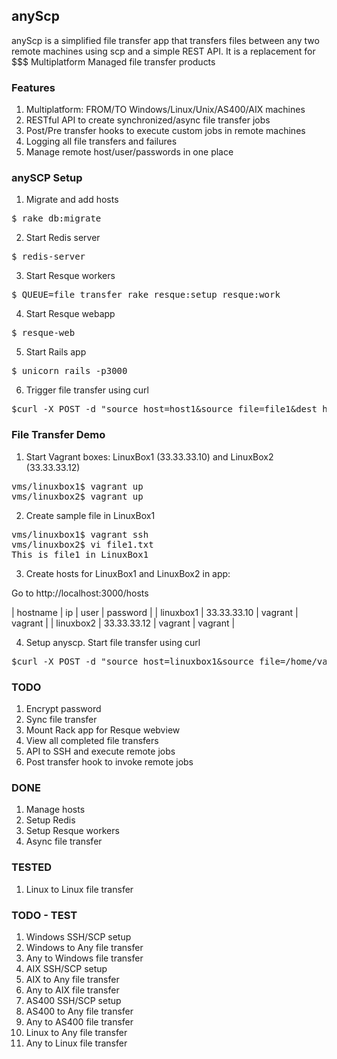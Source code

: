 ## anyScp

anyScp is a simplified file transfer app that transfers files between any two remote machines using scp and a simple REST API.
It is a replacement for $$$ Multiplatform Managed file transfer products 

### Features

1. Multiplatform: FROM/TO Windows/Linux/Unix/AS400/AIX machines
1. RESTful API to create synchronized/async file transfer jobs
1. Post/Pre transfer hooks to execute custom jobs in remote machines
1. Logging all file transfers and failures
1. Manage remote host/user/passwords in one place

### anySCP Setup

1. Migrate and add hosts

<pre>$ rake db:migrate</pre>

2. Start Redis server

<pre>$ redis-server</pre>

3. Start Resque workers

<pre>$ QUEUE=file_transfer rake resque:setup resque:work</pre>
	
4. Start Resque webapp

<pre>$ resque-web</pre>

5. Start Rails app

<pre>$ unicorn_rails -p3000</pre>

6. Trigger file transfer using curl

<pre>$curl -X POST -d "source_host=host1&source_file=file1&dest_host=host2&dest_file=file2" http://localhost:3000/file_transfers.json </pre>

### File Transfer Demo

1. Start Vagrant boxes: LinuxBox1 (33.33.33.10) and LinuxBox2 (33.33.33.12)

<pre>
vms/linuxbox1$ vagrant up
vms/linuxbox2$ vagrant up
</pre>

2. Create sample file in LinuxBox1

<pre>
vms/linuxbox1$ vagrant ssh
vms/linuxbox2$ vi file1.txt
This is file1 in LinuxBox1
</pre>

3. Create hosts for LinuxBox1 and LinuxBox2 in app:

Go to http://localhost:3000/hosts

| hostname  | ip          | user    | password |
| linuxbox1 | 33.33.33.10 | vagrant | vagrant  |
| linuxbox2 | 33.33.33.12 | vagrant | vagrant  |

4. Setup anyscp. Start file transfer using curl

<pre>$curl -X POST -d "source_host=linuxbox1&source_file=/home/vagrant/data/file1.txt&dest_host=linuxbox2&dest_file=/home/vagrant/data/file2.txt" http://localhost:3000/file_transfers.json </pre>

### TODO

1. Encrypt password
1. Sync file transfer
1. Mount Rack app for Resque webview
1. View all completed file transfers
1. API to SSH and execute remote jobs
1. Post transfer hook to invoke remote jobs

### DONE

1. Manage hosts
1. Setup Redis
1. Setup Resque workers
1. Async file transfer

### TESTED

1. Linux to Linux file transfer

### TODO - TEST

1. Windows SSH/SCP setup
2. Windows to Any file transfer
3. Any to Windows file transfer
1. AIX SSH/SCP setup
2. AIX to Any file transfer
3. Any to AIX file transfer
1. AS400 SSH/SCP setup
2. AS400 to Any file transfer
3. Any to AS400 file transfer
1. Linux to Any file transfer
2. Any to Linux file transfer


